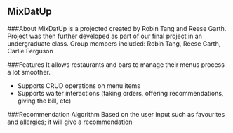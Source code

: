 ## MixDatUp
###About
MixDatUp is a projected created by Robin Tang and Reese Garth. Project was then further developed as part of our final project in an undergraduate class. Group members included: Robin Tang, Reese Garth, Carlie Ferguson

###Features
It allows restaurants and bars to manage their menus process a lot smoother. 
- Supports CRUD operations on menu items
- Supports waiter interactions (taking orders, offering recommendations, giving the bill, etc)

###Recommendation Algorithm
Based on the user input such as favourites and allergies; it will give a recommendation
